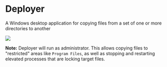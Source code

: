 # Deployer
A Windows desktop application for copying files from a set of one or more directories to another

![](https://i.imgur.com/0QiALNq.png)

**Note:** Deployer will run as administrator. This allows copying files to "restricted" areas like `Program Files`, as well as stopping and restarting elevated processes that are locking target files.
